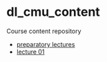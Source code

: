 # dl_cmu_content
Course content repository
- [preparatory lectures](_preparatory.md)
- [lecture 01](lecture_01.md)

